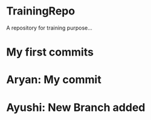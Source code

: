 # TrainingRepo

A repository for training purpose...

# My first commits

# Aryan: My commit

# Ayushi: New Branch added
